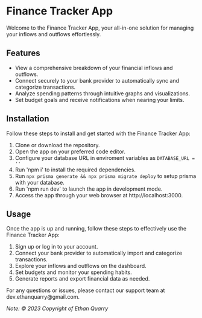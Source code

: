 
  <h1>Finance Tracker App</h1>
  <p>Welcome to the Finance Tracker App, your all-in-one solution for managing your inflows and outflows effortlessly.</p>

  <h2>Features</h2>
  <ul>
    <li>View a comprehensive breakdown of your financial inflows and outflows.</li>
    <li>Connect securely to your bank provider to automatically sync and categorize transactions.</li>
    <li>Analyze spending patterns through intuitive graphs and visualizations.</li>
    <li>Set budget goals and receive notifications when nearing your limits.</li>
  </ul>

  <h2>Installation</h2>
  <p>Follow these steps to install and get started with the Finance Tracker App:</p>
  <ol>
    <li>Clone or download the repository.</li>
    <li>Open the app on your preferred code editor.</li>
    <li>Configure your database URL in enviroment variables as <code>DATABASE_URL = ''</code></li>
    <li>Run 'npm i' to install the required dependencies.</li>
    <li>Run <code>npx prisma generate && npx prisma migrate deploy</code> to setup prisma with your database.</li>
    <li>Run 'npm run dev' to launch the app in development mode.</li>
    <li>Access the app through your web browser at http://localhost:3000.</li>
  </ol>

  <h2>Usage</h2>
  <p>Once the app is up and running, follow these steps to effectively use the Finance Tracker App:</p>
  <ol>
    <li>Sign up or log in to your account.</li>
    <li>Connect your bank provider to automatically import and categorize transactions.</li>
    <li>Explore your inflows and outflows on the dashboard.</li>
    <li>Set budgets and monitor your spending habits.</li>
    <li>Generate reports and export financial data as needed.</li>
  </ol>

  <p>For any questions or issues, please contact our support team at dev.ethanquarry@gmail.com.</p>

  <p><em>Note: &copy; 2023 Copyright of Ethan Quarry</em></p>

